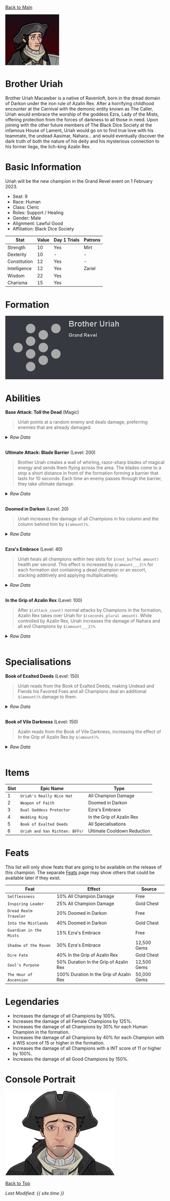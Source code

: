 [Back to Main](index.md)

![PC Portrait](images/portrait_uriah.png)

# Brother Uriah

Brother Uriah Macawber is a native of Ravenloft, born in the dread domain of Darkon under the iron rule of Azalin Rex. After a horrifying childhood encounter at the Carnival with the demonic entity known as The Caller, Uriah would embrace the worship of the goddess Ezra, Lady of the Mists, offering protection from the forces of darkness to all those in need. Upon joining with the other future members of The Black Dice Society at the infamous House of Lament, Uriah would go on to find true love with his teammate, the undead Aasimar, Nahara... and would eventually discover the dark truth of both the nature of his deity and his mysterious connection to his former liege, the lich-king Azalin Rex.

# Basic Information

Uriah will be the new champion in the Grand Revel event on 1 February 2023.

* Seat: 9
* Race: Human
* Class: Cleric
* Roles: Support / Healing
* Gender: Male
* Alignment: Lawful Good
* Affiliation: Black Dice Society

| Stat | Value | Day 1 Trials | Patrons |
|---|---|---|---|
| Strength | 10 | Yes | Mirt |
| Dexterity | 10 | - | - |
| Constitution | 12 | Yes | - |
| Intelligence | 12 | Yes | Zariel |
| Wisdom | 22 | Yes | |
| Charisma | 15 | Yes | |

# Formation

![Formation Layout](images/formation_uriah.png)

# Abilities

**Base Attack: Toll the Dead** (Magic)
> Uriah points at a random enemy and deals damage, preferring enemies that are already damaged.
<details><summary><em>Raw Data</em></summary>
<p>
<pre>
{
    "description": "Uriah points at a random enemy and deals damage, preferring enemies that are already damaged.",
    "long_description": "",
    "damage_modifier": 1,
    "damage_types": ["magic"],
    "graphic_id": 0,
    "target": "damaged_random",
    "aoe_radius": 0,
    "tags": ["ranged"],
    "num_targets": 1,
    "animations": [{
        "projectile_details": {
            "projectile_hit_graphic_id": 17722,
            "impact_offset_y": -130,
            "projectile_speed": 10000
        },
        "hit_sound": 133,
        "shoot_sound": 149,
        "type": "ranged_attack",
        "projectile": "pd_generic_projectile",
        "shoot_frame": 8
    }],
    "name": "Toll the Dead",
    "cooldown": 4.75,
    "id": 585
}
</pre>
</p>
</details>
<br />

**Ultimate Attack: Blade Barrier** (Level: 200)
> Brother Uriah creates a wall of whirling, razor-sharp blades of magical energy and sends them flying across the area. The blades come to a stop a short distance in front of the formation forming a barrier that lasts for 10 seconds. Each time an enemy passes through the barrier, they take ultimate damage.
<details><summary><em>Raw Data</em></summary>
<p>
<pre>
{
    "description": "Brother Uriah creates a wall of magical blades that damages enemies for 10 seconds.",
    "long_description": "Brother Uriah creates a wall of whirling, razor-sharp blades of magical energy and sends them flying across the area. The blades come to a stop a short distance in front of the formation forming a barrier that lasts for 10 seconds. Each time an enemy passes through the barrier, they take ultimate damage.",
    "damage_modifier": 0.03,
    "damage_types": ["melee"],
    "graphic_id": 17761,
    "target": "random",
    "aoe_radius": 0,
    "tags": ["melee"],
    "num_targets": 1,
    "animations": [{
        "barrier_duration": 10,
        "ultimate": "uriah",
        "type": "ultimate_attack",
        "blade_graphic_id": 17723
    }],
    "name": "Blade Barrier",
    "cooldown": 200,
    "id": 586
}
</pre>
</p>
</details>
<br />

**Doomed in Darkon** (Level: 20)
> Uriah increases the damage of all Champions in his column and the column behind him by `$(amount)%`.
<details><summary><em>Raw Data</em></summary>
<p>
<pre>
{
    "static_dps_mult": null,
    "required_level": 20,
    "effect": "effect_def,1370",
    "tip_text": "Brother Uriah increases the damage of Champons in his column and the column behind.",
    "name": "Doomed in Darkon",
    "id": 9770,
    "hero_id": 119,
    "upgrade_type": "unlock_ability",
    "default_enabled": 1,
    "required_upgrade_id": 0
}
{
    "effect_keys": [{
        "effect_string": "hero_dps_multiplier_mult,400",
        "targets": ["col_and_prev_col"]
    }],
    "requirements": "",
    "description": {"desc": "$(source_hero) increases the damage of all Champions in his column and the column behind him by $(amount)%."},
    "id": 1370,
    "flavour_text": "",
    "graphic_id": 17756,
    "properties": {
        "is_formation_ability": true,
        "owner_use_outgoing_description": true
    }
}
</pre>
</p>
</details>
<br />

**Ezra's Embrace** (Level: 40)
> Uriah heals all champions within two slots for `$(not_buffed amount)` health per second. This effect is increased by `$(amount___2)%` for each formation slot containing a dead champion or an escort, stacking additively and applying multiplicatively.
<details><summary><em>Raw Data</em></summary>
<p>
<pre>
{
    "static_dps_mult": null,
    "required_level": 40,
    "effect": "effect_def,1371",
    "tip_text": "Brother Uriah heals all Champions within 2 slots of him.",
    "name": "Ezra's Embrace",
    "id": 9771,
    "hero_id": 119,
    "upgrade_type": "unlock_ability",
    "default_enabled": 1,
    "required_upgrade_id": 0
}
{
    "effect_keys": [
        {
            "effect_string": "heal,10",
            "targets": [{
                "comparison": "<=",
                "distance": 2,
                "type": "distance"
            }]
        },
        {
            "stack_title": "Escorts and Dead Champions",
            "amount_updated_listeners": [
                "slot_changed",
                "hero_appears_dead",
                "hero_killed",
                "area_changed"
            ],
            "show_bonus": true,
            "amount_func": "add",
            "stack_func": "per_hero",
            "use_computed_amount_for_description": true,
            "effect_string": "buff_upgrade,25,9771,0",
            "show_stats_on_receiver": false,
            "stack_func_data": {
                "dead_or_escort": true,
                "is_owned": false
            }
        }
    ],
    "requirements": "",
    "description": {
        "pre": "$(source_hero) heals all champions within two slots for $(not_buffed amount) health per second. This effect is increased by $(amount___2)% for each formation slot containing a dead champion or an escort, stacking additively and applying multiplicatively.",
        "conditions": [{
            "condition": "not static_desc",
            "desc": "^^Total Heal Amount: $(amount)"
        }]
    },
    "id": 1371,
    "flavour_text": "",
    "graphic_id": 17757,
    "properties": {
        "indexed_effect_properties": true,
        "is_formation_ability": true,
        "default_bonus_index": 0,
        "owner_use_outgoing_description": true,
        "per_effect_index_bonuses": true
    }
}
</pre>
</p>
</details>
<br />

**In the Grip of Azalin Rex** (Level: 100)
> After `$(attack_count)` normal attacks by Champions in the formation, Azalin Rex takes over Uriah for `$(seconds_plural amount)`. While controlled by Azalin Rex, Uriah increases the damage of Nahara and all evil Champions by `$(amount___2)%`.
<details><summary><em>Raw Data</em></summary>
<p>
<pre>
{
    "static_dps_mult": null,
    "required_level": 100,
    "effect": "effect_def,1372",
    "name": "In the Grip of Azalin Rex",
    "id": 9772,
    "hero_id": 119,
    "upgrade_type": "unlock_ability",
    "default_enabled": 1,
    "required_upgrade_id": 0
}
{
    "effect_keys": [
        {
            "azalin_effect_key_indexes": [1],
            "effect_string": "in_the_grip_of_azalin_rex,20,100"
        },
        {
            "formation_arrows_for_effected_only": true,
            "off_when_benched": true,
            "effect_string": "hero_dps_multiplier_mult,1000",
            "targets": [{
                "type": "by_tags",
                "tags": ["evil|hero_102"]
            }],
            "apply_manually": true
        }
    ],
    "requirements": "",
    "description": {
        "pre": "After $(attack_count) normal attacks by Champions in the formation, Azalin Rex takes over $(source_hero) for $(seconds_plural amount). While controlled by Azalin Rex, $(source_hero) increases the damage of Nahara and all evil Champions by $(amount___2)%.",
        "conditions": [
            {
                "condition": "(not static_desc)^(uriah_azalin_rex_active)",
                "desc": "^^Time Remaining: $(uriah_azalin_duration) second(s)"
            },
            {
                "condition": "(not static_desc)",
                "desc": "^^Attack Count: $(uriah_current_attack_count) / $(attack_count)"
            }
        ]
    },
    "id": 1372,
    "flavour_text": "",
    "graphic_id": 17758,
    "properties": {
        "indexed_effect_properties": true,
        "retain_on_slot_changed": true,
        "is_formation_ability": true,
        "default_bonus_index": 1,
        "owner_use_outgoing_description": true,
        "per_effect_index_bonuses": true
    }
}
</pre>
</p>
</details>
<br />

# Specialisations

**Book of Exalted Deeds** (Level: 150)
> Uriah reads from the Book of Exalted Deeds, making Undead and Fiends his Favored Foes and all Champions deal an additional `$(amount)%` damage to them.
<details><summary><em>Raw Data</em></summary>
<p>
<pre>
{
    "static_dps_mult": null,
    "specialization_name": "Book of Exalted Deeds",
    "required_level": 150,
    "effect": "effect_def,1373",
    "name": "Book of Exalted Deeds",
    "specialization_graphic_id": 17759,
    "id": 9773,
    "hero_id": 119,
    "upgrade_type": "unlock_ability",
    "default_enabled": 1,
    "required_upgrade_id": 0,
    "specialization_description": "Brother Uriah fights his evil connection, helping champions defeat the Undead and Fiends."
}
{
    "effect_keys": [
        {"effect_string": "increase_monster_with_tags_damage,200,undead|fiend"},
        {
            "off_when_benched": true,
            "effect_string": "favored_foe,undead"
        },
        {
            "off_when_benched": true,
            "effect_string": "favored_foe,fiend"
        },
        {
            "skin_property_prefix": "spec_1_overlay",
            "effect_string": "animation_synced_overlay,17719",
            "sort_bottom": true
        }
    ],
    "requirements": "",
    "description": {"desc": "$(source_hero) reads from the Book of Exalted Deeds, making Undead and Fiends his Favored Foes and all Champions deal an additional $(amount)% damage to them."},
    "id": 1373,
    "flavour_text": "",
    "graphic_id": 0,
    "properties": {
        "indexed_effect_properties": true,
        "is_formation_ability": true,
        "default_bonus_index": 0,
        "owner_use_outgoing_description": true,
        "type": "upgrade",
        "formation_circle_icon": false,
        "per_effect_index_bonuses": true
    }
}
</pre>
</p>
</details>
<br />

**Book of Vile Darkness** (Level: 150)
> Azalin reads from the Book of Vile Darkness, increasing the effect of In the Grip of Azalin Rex by `$(amount)%`.
<details><summary><em>Raw Data</em></summary>
<p>
<pre>
{
    "static_dps_mult": null,
    "specialization_name": "Book of Vile Darkness",
    "required_level": 150,
    "effect": "effect_def,1374",
    "name": "Book of Vile Darkness",
    "specialization_graphic_id": 17760,
    "id": 9774,
    "hero_id": 119,
    "upgrade_type": "unlock_ability",
    "default_enabled": 1,
    "required_upgrade_id": 0,
    "specialization_description": "Brother Uriah embraces his evil connection, helping evil champions deal even more damage."
}
{
    "effect_keys": [
        {"effect_string": "buff_upgrade,100,9772"},
        {
            "skin_property_prefix": "spec_2_overlay",
            "effect_string": "animation_synced_overlay,17718",
            "sort_bottom": true
        }
    ],
    "requirements": "",
    "description": {"desc": "Azalin reads from the Book of Vile Darkness, increasing the effect of $(upgrade_name id) by $(amount)%."},
    "id": 1374,
    "flavour_text": "",
    "graphic_id": 0,
    "properties": {
        "indexed_effect_properties": true,
        "is_formation_ability": true,
        "default_bonus_index": 0,
        "owner_use_outgoing_description": true,
        "type": "upgrade",
        "formation_circle_icon": false,
        "per_effect_index_bonuses": true
    }
}
</pre>
</p>
</details>
<br />

# Items

| Slot | Epic Name | Type |
|---|---|---|
| 1 | `Uriah's Really Nice Hat` | All Champion Damage |
| 2 | `Weapon of Faith` | Doomed in Darkon |
| 3 | `Dual Goddess Protector` | Ezra's Embrace |
| 4 | `Wedding Ring` | In the Grip of Azalin Rex |
| 5 | `Book of Exalted Deeds` | All Specialisations |
| 6 | `Uriah and Van Richten: BFFs!` | Ultimate Cooldown Reduction |

# Feats

This list will only show feats that are going to be available on the release of this champion. The separate [Feats](feats.md) page may show others that could be available later if they exist.

| Feat | Effect | Source |
|---|---|---|
| `Selflessness` | 10% All Champion Damage | Free |
| `Inspiring Leader` | 25% All Champion Damage | Gold Chest |
| `Dread Realm Traveler` | 20% Doomed in Darkon | Free |
| `Into the Mistlands` | 40% Doomed in Darkon | Gold Chest |
| `Guardian in the Mists` | 15% Ezra's Embrace | Free |
| `Shadow of the Raven` | 30% Ezra's Embrace | 12,500 Gems |
| `Dire Fate` | 40% In the Grip of Azalin Rex | Gold Chest |
| `Soul's Purpose` | 50% Duration In the Grip of Azalin Rex | 12,500 Gems |
| `The Hour of Ascension` | 100% Duration In the Grip of Azalin Rex | 50,000 Gems |

# Legendaries

* Increases the damage of all Champions by 100%.
* Increases the damage of all Female Champions by 125%.
* Increases the damage of all Champions by 30% for each Human Champion in the formation.
* Increases the damage of all Champions by 40% for each Champion with a WIS score of 15 or higher in the formation.
* Increases the damage of all Champions with a INT score of 11 or higher by 100%.
* Increases the damage of all Good Champions by 150%.

# Console Portrait

![Console Portrait](images/console_uriah.png)

[Back to Top](#top)

*Last Modified: {{ site.time }}*